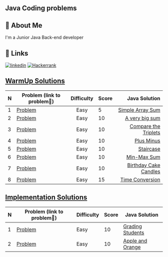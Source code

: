## Java Coding problems
## 🚀 About Me
I'm a Junior Java Back-end developer


## 🔗 Links
[![linkedin](https://img.shields.io/badge/linkedin-0A66C2?style=for-the-badge&logo=linkedin&logoColor=white)](https://www.linkedin.com/in/telman-gadimov-0462ab20b/)
[![Hackerrank](https://img.shields.io/badge/-Hackerrank-2EC866?style=for-the-badge&logo=HackerRank&logoColor=white)](https://www.hackerrank.com/telmangadimov1?hr_r=1/)
## [WarmUp Solutions](https://www.hackerrank.com/domains/algorithms?filters%5Bstatus%5D%5B%5D=unsolved&filters%5Bstatus%5D%5B%5D=solved&filters%5Bsubdomains%5D%5B%5D=warmup&badge_type=problem-solving)

| N     | Problem (link to problem🔗)                                                                       | Difficulty     | Score |                                                                                                                                 Java Solution |
|:------|---------------------------------------------------------------------------------------------------|:--------------:|-------|----------------------------------------------------------------------------------------------------------------------------------------------:|
| 1     | [Problem](https://www.hackerrank.com/challenges/simple-array-sum/problem?isFullScreen=false)      |      Easy      | 5     |                                      [Simple Array Sum](https://github.com/telman03/Hackerrank-Problems/blob/java/WarmUp/simpleArraySum.java) |
| 2     | [Problem](https://www.hackerrank.com/challenges/a-very-big-sum/problem?isFullScreen=false)        |      Easy      | 10    |                                           [A very big sum](https://github.com/telman03/Hackerrank-Problems/blob/java/WarmUp/aVeryBigSum.java) |
| 3     | [Problem](https://www.hackerrank.com/challenges/compare-the-triplets/problem?isFullScreen=false)  |      Easy      | 10    |                                 [Compare the Triplets](https://github.com/telman03/Hackerrank-Problems/blob/java/WarmUp/compareTriplets.java) |
| 4     | [Problem](https://www.hackerrank.com/challenges/plus-minus/problem?isFullScreen=false)            |      Easy      | 10    |                                                 [Plus Minus](https://github.com/telman03/Hackerrank-Problems/blob/java/WarmUp/plusMinus.java) |
| 5     | [Problem](https://www.hackerrank.com/challenges/staircase/problem?isFullScreen=false)             |      Easy      | 10    |                                                        [Staircase](https://github.com/telman03/Hackerrank-Problems/blob/java/WarmUp/staircase.java) |
| 6     | [Problem](https://www.hackerrank.com/challenges/mini-max-sum/problem?isFullScreen=false)          |      Easy      | 10    |                                     [Min-Max Sum](https://github.com/telman03/Hackerrank-Problems/blob/java/WarmUp/min_max_Sum.java) |
| 7     | [Problem](https://www.hackerrank.com/challenges/birthday-cake-candles/problem?isFullScreen=false) |      Easy      | 10    |                   [Birthday Cake Candles](https://github.com/telman03/Hackerrank-Problems/blob/java/WarmUp/birthdayCakeCandles.java) |
| 8     | [Problem](https://www.hackerrank.com/challenges/time-conversion/problem?isFullScreen=false)       |      Easy      | 15    |                              [Time Conversion](https://github.com/telman03/Hackerrank-Problems/blob/java/WarmUp/timeConversion.java) |

## [Implementation Solutions](https://www.hackerrank.com/domains/algorithms?filters%5Bsubdomains%5D%5B%5D=implementation&badge_type=problem-solving)

| N   | Problem (link to problem🔗)                                                          | Difficulty | Score | Java Solution                                                                                                     |
|:----|--------------------------------------------------------------------------------------|------------|-------|-------------------------------------------------------------------------------------------------------------------|
| 1   | [Problem](https://www.hackerrank.com/challenges/grading/problem?isFullScreen=false)  | Easy       | 10    | [Grading Students](https://github.com/telman03/Hackerrank-Problems/blob/java/Implementation/gradingStudents.java) |
| 2   | [Problem](https://www.hackerrank.com/challenges/apple-and-orange/problem?isFullScreen=false)  | Easy       | 10    | [Apple and Orange](https://github.com/telman03/Hackerrank-Problems/blob/java/Implementation/AppleAndOranges.java) |